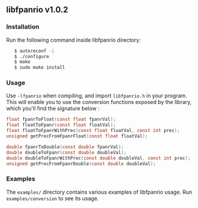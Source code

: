 ## libfpanrio v1.0.2

### Installation

Run the following command inside libfpanrio directory:

```bash
   $ autoreconf -i
   $ ./configure
   $ make
   $ sudo make install
```

### Usage

Use `-lfpanrio` when compiling, and import `libfpanrio.h` in your program.
This will enable you to use the conversion functions exposed by the library, which you'll find the signature below :
```c
float fpanrToFloat(const float fpanrVal);
float floatToFpanr(const float floatVal);
float floatToFpanrWithPrec(const float floatVal, const int prec);
unsigned getPrecFromFpanrFloat(const float floatVal);

double fpanrToDouble(const double fpanrVal);
double doubleToFpanr(const double doubleVal);
double doubleToFpanrWithPrec(const double doubleVal, const int prec);
unsigned getPrecFromFpanrDouble(const double doubleVal);
```

### Examples

The `examples/` directory contains various examples of libfpanrio usage.
Run `examples/conversion` to see its usage.
